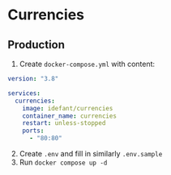 # Currencies

## Production

1. Create `docker-compose.yml` with content:
```yml
version: "3.8"

services:
  currencies:
    image: idefant/currencies
    container_name: currencies
    restart: unless-stopped
    ports:
      - "80:80"
```
2. Create `.env` and fill in similarly `.env.sample`
3. Run `docker compose up -d`
